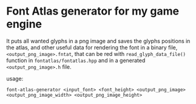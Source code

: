 # Font Atlas generator for my game engine

It puts all wanted glyphs in a png image and saves the glyphs positions in the atlas, and other
useful data for rendering the font in a binary file, `<output_png_image>.fntat`, that can be red with `read_glyph_data_file()` function
in `fontatlas/fontatlas.hpp` and in a generated `<output_png_image>.h` file.

usage:
```
font-atlas-generator <input_font> <font_height> <output_png_image> <output_png_image_width> <output_png_image_height>
```
